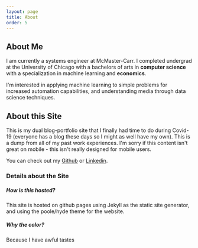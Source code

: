 ```yaml
---
layout: page
title: About
order: 5
---
```


## About Me
I am currently a systems engineer at McMaster-Carr. I completed undergrad at the 
University of Chicago with a bachelors of arts in **computer science** with a specialization in machine learning and **economics**.

I'm interested in applying machine learning to simple problems for increased automation capabilities, and understanding media through data science techniques.  

## About this Site
This is my dual blog-portfolio site that I finally had time to do during Covid-19 (everyone has a blog these days so I might as well have my own). This is a dump from all of my past work experiences. I'm sorry if this content isn't great on mobile - this isn't really designed for mobile users.

You can check out my [Github](https://github.com/tedkim97) or [Linkedin](https://www.linkedin.com/in/ted-kim/).

### Details about the Site

##### How is this hosted?
This site is hosted on github pages using Jekyll as the static site generator, and using the poole/hyde theme for the website. 

##### Why the color?
Because I have awful tastes